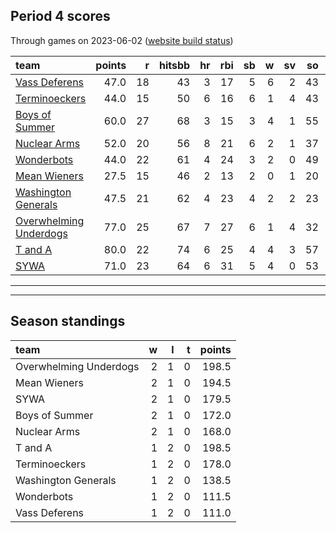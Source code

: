 

## Period 4 scores

Through games on 2023-06-02 ([website build status](https://github.com/brian-bot/pl-site/actions))


|team                   | points|  r| hitsbb| hr| rbi| sb|  w| sv| so|   era|  whip|
|:----------------------|------:|--:|------:|--:|---:|--:|--:|--:|--:|-----:|-----:|
|[Vass Deferens](./vassdeferens)|   47.0| 18|     43|  3|  17|  5|  6|  2| 43| 4.634| 1.388|
|[Terminoeckers](./terminoeckers)|   44.0| 15|     50|  6|  16|  6|  1|  4| 43| 5.263| 1.424|
|[Boys of Summer](./boysofsummer)|   60.0| 27|     68|  3|  15|  3|  4|  1| 55| 3.764| 1.200|
|[Nuclear Arms](./nucleararms)|   52.0| 20|     56|  8|  21|  6|  2|  1| 37| 4.800| 1.367|
|[Wonderbots](./wonderbots)|   44.0| 22|     61|  4|  24|  3|  2|  0| 49| 5.400| 1.291|
|[Mean Wieners](./meanwieners)|   27.5| 15|     46|  2|  13|  2|  0|  1| 20| 4.790| 0.968|
|[Washington Generals](./washingtongenerals)|   47.5| 21|     62|  4|  23|  4|  2|  2| 23| 5.079| 1.248|
|[Overwhelming Underdogs](./overwhelmingunderdogs)|   77.0| 25|     67|  7|  27|  6|  1|  4| 32| 2.477| 0.991|
|[T and A](./tanda)     |   80.0| 22|     74|  6|  25|  4|  4|  3| 57| 2.012| 1.062|
|[SYWA](./sywa)         |   71.0| 23|     64|  6|  31|  5|  4|  0| 53| 2.956| 1.073|

* * *
* * *

## Season standings


|team                   |  w|  l|  t| points|
|:----------------------|--:|--:|--:|------:|
|Overwhelming Underdogs |  2|  1|  0|  198.5|
|Mean Wieners           |  2|  1|  0|  194.5|
|SYWA                   |  2|  1|  0|  179.5|
|Boys of Summer         |  2|  1|  0|  172.0|
|Nuclear Arms           |  2|  1|  0|  168.0|
|T and A                |  1|  2|  0|  198.5|
|Terminoeckers          |  1|  2|  0|  178.0|
|Washington Generals    |  1|  2|  0|  138.5|
|Wonderbots             |  1|  2|  0|  111.5|
|Vass Deferens          |  1|  2|  0|  111.0|


